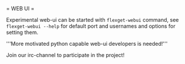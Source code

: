= WEB UI =

Experimental web-ui can be started with `flexget-webui` command, see `flexget-webui --help` for default port and usernames and options for setting them.

'''More motivated python capable web-ui developers is needed!'''

Join our irc-channel to participate in the project!